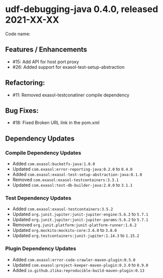 # udf-debugging-java 0.4.0, released 2021-XX-XX

Code name:

## Features / Enhancements

* #15: Add API for host port proxy
* #26: Added support for exasol-test-setup-abstraction

## Refactoring:

* #11: Removed exasol-testconatiner compile dependency

## Bug Fixes:

* #18: Fixed Broken URL link in the pom.xml

## Dependency Updates

### Compile Dependency Updates

* Added `com.exasol:bucketfs-java:1.0.0`
* Updated `com.exasol:error-reporting-java:0.2.0` to `0.4.0`
* Added `com.exasol:exasol-test-setup-abstraction-java:0.1.0`
* Removed `com.exasol:exasol-testcontainers:3.3.1`
* Updated `com.exasol:test-db-builder-java:2.0.0` to `3.1.1`

### Test Dependency Updates

* Added `com.exasol:exasol-testcontainers:3.5.2`
* Updated `org.junit.jupiter:junit-jupiter-engine:5.6.2` to `5.7.1`
* Updated `org.junit.jupiter:junit-jupiter-params:5.6.2` to `5.7.1`
* Removed `org.junit.platform:junit-platform-runner:1.6.2`
* Updated `org.mockito:mockito-core:3.6.0` to `3.8.0`
* Updated `org.testcontainers:junit-jupiter:1.14.3` to `1.15.2`

### Plugin Dependency Updates

* Added `com.exasol:error-code-crawler-maven-plugin:0.5.0`
* Updated `com.exasol:project-keeper-maven-plugin:0.3.0` to `0.9.0`
* Added `io.github.zlika:reproducible-build-maven-plugin:0.13`
